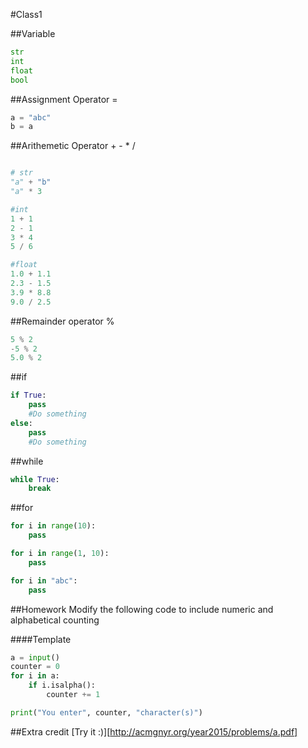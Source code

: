 #Class1

##Variable
```python
str
int
float
bool
```

##Assignment Operator =
```python
a = "abc"
b = a
```

##Arithemetic Operator + - * /
```python

# str
"a" + "b"
"a" * 3

#int
1 + 1
2 - 1
3 * 4
5 / 6

#float
1.0 + 1.1
2.3 - 1.5
3.9 * 8.8
9.0 / 2.5
```

##Remainder operator % 
```python
5 % 2
-5 % 2
5.0 % 2
```

##if
```python
if True:
	pass
	#Do something
else:
	pass
	#Do something
```

##while
```python
while True:
	break
```

##for
```python
for i in range(10):
	pass

for i in range(1, 10):
	pass

for i in "abc":
	pass
```

##Homework
Modify the following code to include numeric and alphabetical counting

####Template
```python
a = input()
counter = 0
for i in a:
	if i.isalpha():
		counter += 1

print("You enter", counter, "character(s)")
```
##Extra credit
[Try it :)][http://acmgnyr.org/year2015/problems/a.pdf]
